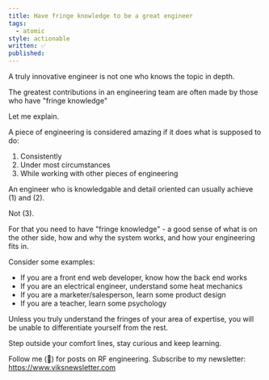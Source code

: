 ```yaml
---
title: Have fringe knowledge to be a great engineer
tags:
  - atomic
style: actionable
written: ✅
published:
---
```

A truly innovative engineer is not one who knows the topic in depth.

The greatest contributions in an engineering team are often made by those who have "fringe knowledge"

Let me explain.

A piece of engineering is considered amazing if it does what is supposed to do:
1) Consistently
2) Under most circumstances
3) While working with other pieces of engineering

An engineer who is knowledgable and detail oriented can usually achieve (1) and (2).

Not (3).

For that you need to have "fringe knowledge" - a good sense of what is on the other side, how and why the system works, and how your engineering fits in.

Consider some examples:
- If you are a front end web developer, know how the back end works
- If you are an electrical engineer, understand some heat mechanics
- If you are a marketer/salesperson, learn some product design
- If you are a teacher, learn some psychology

Unless you truly understand the fringes of your area of expertise, you will be unable to differentiate yourself from the rest.

Step outside your comfort lines, stay curious and keep learning.

Follow me (🔔) for posts on RF engineering.
Subscribe to my newsletter: https://www.viksnewsletter.com
